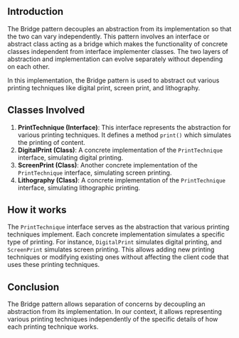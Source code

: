## Introduction
The Bridge pattern decouples an abstraction from its implementation so that the two can vary independently. This pattern involves an interface or abstract class acting as a bridge which makes the functionality of concrete classes independent from interface implementer classes. The two layers of abstraction and implementation can evolve separately without depending on each other.

In this implementation, the Bridge pattern is used to abstract out various printing techniques like digital print, screen print, and lithography.

## Classes Involved
1. **PrintTechnique (Interface)**: This interface represents the abstraction for various printing techniques. It defines a method `print()` which simulates the printing of content.
2. **DigitalPrint (Class)**: A concrete implementation of the `PrintTechnique` interface, simulating digital printing.
3. **ScreenPrint (Class)**: Another concrete implementation of the `PrintTechnique` interface, simulating screen printing.
4. **Lithography (Class)**: A concrete implementation of the `PrintTechnique` interface, simulating lithographic printing.

## How it works
The `PrintTechnique` interface serves as the abstraction that various printing techniques implement. Each concrete implementation simulates a specific type of printing. For instance, `DigitalPrint` simulates digital printing, and `ScreenPrint` simulates screen printing. This allows adding new printing techniques or modifying existing ones without affecting the client code that uses these printing techniques.

## Conclusion
The Bridge pattern allows separation of concerns by decoupling an abstraction from its implementation. In our context, it allows representing various printing techniques independently of the specific details of how each printing technique works.
